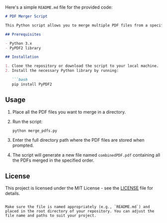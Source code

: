 Here's a simple `README.md` file for the provided code:

```markdown
# PDF Merger Script

This Python script allows you to merge multiple PDF files from a specified directory into one combined PDF file.

## Prerequisites

- Python 3.x
- PyPDF2 library

## Installation

1. Clone the repository or download the script to your local machine.
2. Install the necessary Python library by running:

   ```bash
   pip install PyPDF2
   ```

## Usage

1. Place all the PDF files you want to merge in a directory.
2. Run the script:

   ```bash
   python merge_pdfs.py
   ```

3. Enter the full directory path where the PDF files are stored when prompted.

4. The script will generate a new file named `combinedPDF.pdf` containing all the PDFs merged in the specified order.

## License

This project is licensed under the MIT License - see the [LICENSE](LICENSE) file for details.
```

Make sure the file is named appropriately (e.g., `README.md`) and placed in the root directory of your repository. You can adjust the file name and paths to suit your project.
